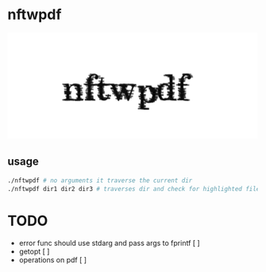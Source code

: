 # nftwpdf
![gimpressionist applied to random font](nftwpdf.png)

## usage
```sh
./nftwpdf # no arguments it traverse the current dir
./nftwpdf dir1 dir2 dir3 # traverses dir and check for highlighted files
```


# TODO
- error func should use stdarg and pass args to fprintf [ ]
- getopt [ ]
- operations on pdf [ ]
